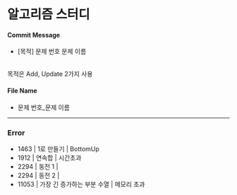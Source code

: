 # 알고리즘 스터디

#### Commit Message
+ [목적] 문제 번호 문제 이름

<br>목적은 Add, Update 2가지 사용

#### File Name
+ 문제 번호_문제 이름

-----------
### Error
+ 1463 | 1로 만들기 | BottomUp
+ 1912 | 연속합 | 시간초과
+ 2294 | 동전 1 | 
+ 2294 | 동전 2 | 
+ 11053 | 가장 긴 증가하는 부분 수열 | 메모리 초과
